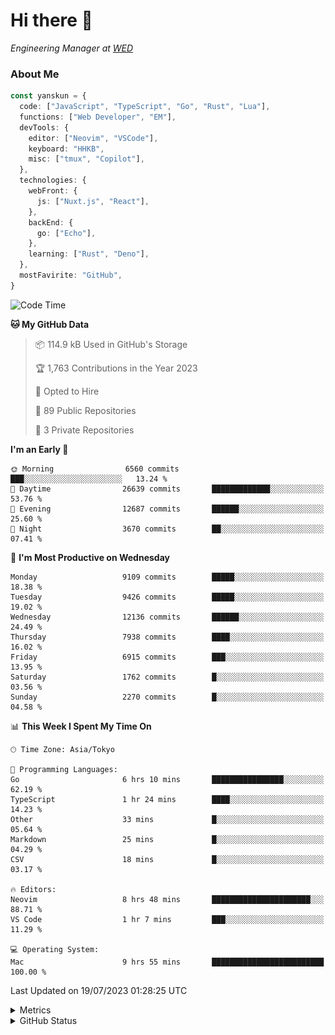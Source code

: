 # Hi there&nbsp;:wave:

<!-- ![Alt text](https://spotify-recently-played-readme.vercel.app/api?user=31kynbuubkiu3r4qh4hjuaglhfay) -->

_Engineering Manager at [WED](https://github.com/wedinc)_

### About Me

```ts
const yanskun = {
  code: ["JavaScript", "TypeScript", "Go", "Rust", "Lua"],
  functions: ["Web Developer", "EM"],
  devTools: {
    editor: ["Neovim", "VSCode"],
    keyboard: "HHKB",
    misc: ["tmux", "Copilot"],
  },
  technologies: {
    webFront: {
      js: ["Nuxt.js", "React"],
    },
    backEnd: {
      go: ["Echo"],
    },
    learning: ["Rust", "Deno"],
  },
  mostFavirite: "GitHub",
}
```

<!--START_SECTION:waka-->
![Code Time](http://img.shields.io/badge/Code%20Time-380%20hrs%201%20min-blue)

**🐱 My GitHub Data** 

> 📦 114.9 kB Used in GitHub's Storage 
 > 
> 🏆 1,763 Contributions in the Year 2023
 > 
> 💼 Opted to Hire
 > 
> 📜 89 Public Repositories 
 > 
> 🔑 3 Private Repositories 
 > 
**I'm an Early 🐤** 

```text
🌞 Morning                6560 commits        ███░░░░░░░░░░░░░░░░░░░░░░   13.24 % 
🌆 Daytime                26639 commits       █████████████░░░░░░░░░░░░   53.76 % 
🌃 Evening                12687 commits       ██████░░░░░░░░░░░░░░░░░░░   25.60 % 
🌙 Night                  3670 commits        ██░░░░░░░░░░░░░░░░░░░░░░░   07.41 % 
```
📅 **I'm Most Productive on Wednesday** 

```text
Monday                   9109 commits        █████░░░░░░░░░░░░░░░░░░░░   18.38 % 
Tuesday                  9426 commits        █████░░░░░░░░░░░░░░░░░░░░   19.02 % 
Wednesday                12136 commits       ██████░░░░░░░░░░░░░░░░░░░   24.49 % 
Thursday                 7938 commits        ████░░░░░░░░░░░░░░░░░░░░░   16.02 % 
Friday                   6915 commits        ███░░░░░░░░░░░░░░░░░░░░░░   13.95 % 
Saturday                 1762 commits        █░░░░░░░░░░░░░░░░░░░░░░░░   03.56 % 
Sunday                   2270 commits        █░░░░░░░░░░░░░░░░░░░░░░░░   04.58 % 
```


📊 **This Week I Spent My Time On** 

```text
🕑︎ Time Zone: Asia/Tokyo

💬 Programming Languages: 
Go                       6 hrs 10 mins       ████████████████░░░░░░░░░   62.19 % 
TypeScript               1 hr 24 mins        ████░░░░░░░░░░░░░░░░░░░░░   14.23 % 
Other                    33 mins             █░░░░░░░░░░░░░░░░░░░░░░░░   05.64 % 
Markdown                 25 mins             █░░░░░░░░░░░░░░░░░░░░░░░░   04.29 % 
CSV                      18 mins             █░░░░░░░░░░░░░░░░░░░░░░░░   03.17 % 

🔥 Editors: 
Neovim                   8 hrs 48 mins       ██████████████████████░░░   88.71 % 
VS Code                  1 hr 7 mins         ███░░░░░░░░░░░░░░░░░░░░░░   11.29 % 

💻 Operating System: 
Mac                      9 hrs 55 mins       █████████████████████████   100.00 % 
```


 Last Updated on 19/07/2023 01:28:25 UTC
<!--END_SECTION:waka-->

<details>
  <summary>Metrics</summary>
  <img src="https://github.com/yanskun/yanskun/blob/main/github-metrics.svg" alt="Metrics">
</details>

<details>
  <summary>GitHub Status</summary>
  <picture>
    <source media="(prefers-color-scheme: dark)" srcset="https://raw.githubusercontent.com/yanskun/yanskun/master/profile-summary-card-output/nord_dark/0-profile-details.svg">
   <img src="https://raw.githubusercontent.com/yanskun/yanskun/master/profile-summary-card-output/default/0-profile-details.svg">
  </picture>
  <br>
  <picture>
    <source media="(prefers-color-scheme: dark)" srcset="https://raw.githubusercontent.com/yanskun/yanskun/master/profile-summary-card-output/nord_dark/1-repos-per-language.svg">
   <img src="https://raw.githubusercontent.com/yanskun/yanskun/master/profile-summary-card-output/default/1-repos-per-language.svg">
  </picture>
  <picture>
    <source media="(prefers-color-scheme: dark)" srcset="https://raw.githubusercontent.com/yanskun/yanskun/master/profile-summary-card-output/nord_dark/2-most-commit-language.svg">
   <img src="https://raw.githubusercontent.com/yanskun/yanskun/master/profile-summary-card-output/default/2-most-commit-language.svg">
  </picture>
  <br>
  <picture>
    <source media="(prefers-color-scheme: dark)" srcset="https://raw.githubusercontent.com/yanskun/yanskun/master/profile-summary-card-output/nord_dark/3-stats.svg">
   <img src="https://raw.githubusercontent.com/yanskun/yanskun/master/profile-summary-card-output/default/3-stats.svg">
  </picture>
  <picture>
    <source media="(prefers-color-scheme: dark)" srcset="https://raw.githubusercontent.com/yanskun/yanskun/master/profile-summary-card-output/nord_dark/4-productive-time.svg">
   <img src="https://raw.githubusercontent.com/yanskun/yanskun/master/profile-summary-card-output/default/4-productive-time.svg">
  </picture>
</details>
